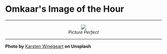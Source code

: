 # Omkaar's Image of the Hour

---

<div align="center">

<a href="https://unsplash.com/photos/a-cute-french-bulldog-wearing-a-green-jacket-wFkQ7efQ0Qw">
  <img src="https://images.unsplash.com/photo-1746483966037-c3c9e6374e08?crop=entropy&cs=tinysrgb&fit=max&fm=jpg&ixid=M3w3NjA2Nzh8MHwxfHJhbmRvbXx8fHx8fHx8fDE3NTExNjI0MDB8&ixlib=rb-4.1.0&q=80&w=1080" style="max-width:100%; height:auto;">
</a>

<br>
<i>Picture Perfect</i>

</div>

---

**Photo by** [Karsten Winegeart](https://unsplash.com/@karsten116) **on Unsplash**

